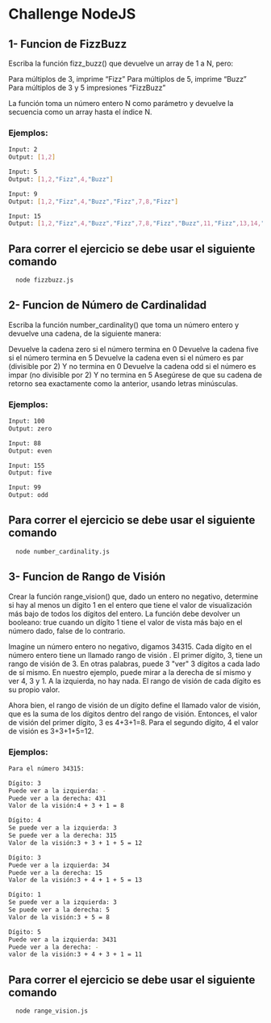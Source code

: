 # Challenge NodeJS

## 1- Funcion de FizzBuzz

Escriba la función fizz_buzz() que devuelve un array de 1 a N, pero:

Para múltiplos de 3, imprime “Fizz”
Para múltiplos de 5, imprime “Buzz”
Para múltiplos de 3 y 5 impresiones “FizzBuzz”

La función toma un número entero N como parámetro y devuelve la secuencia como un array hasta el índice N. 

### Ejemplos:
```sh
Input: 2
Output: [1,2]

Input: 5
Output: [1,2,"Fizz",4,"Buzz"]

Input: 9
Output: [1,2,"Fizz",4,"Buzz","Fizz",7,8,"Fizz"]

Input: 15
Output: [1,2,"Fizz",4,"Buzz","Fizz",7,8,"Fizz","Buzz",11,"Fizz",13,14,"FizzBuzz"]
```

## Para correr el ejercicio se debe usar el siguiente comando

```sh
  node fizzbuzz.js
```

## 2- Funcion de Número de Cardinalidad

Escriba la función number_cardinality() que toma un número entero y devuelve una cadena, de la siguiente manera:

Devuelve la cadena zero si el número termina en 0
Devuelve la cadena five si el número termina en 5
Devuelve la cadena even si el número es par (divisible por 2) Y no termina en 0
Devuelve la cadena odd si el número es impar (no divisible por 2) Y no termina en 5
Asegúrese de que su cadena de retorno sea exactamente como la anterior, usando letras minúsculas.

### Ejemplos:
```sh
Input: 100
Output: zero

Input: 88
Output: even

Input: 155
Output: five

Input: 99
Output: odd
```

## Para correr el ejercicio se debe usar el siguiente comando

```sh
  node number_cardinality.js
```

## 3- Funcion de Rango de Visión

Crear la función range_vision() que, dado un entero no negativo, determine si hay al menos un dígito 1 en el entero que tiene el valor de visualización más bajo de todos los dígitos del entero. La función debe devolver un booleano: true cuando un dígito 1 tiene el valor de vista más bajo en el número dado, false de lo contrario.

Imagine un número entero no negativo, digamos 34315. Cada dígito en el número entero tiene un llamado rango de visión . El primer dígito, 3, tiene un rango de visión de 3. En otras palabras, puede 3 "ver" 3 dígitos a cada lado de sí mismo. En nuestro ejemplo, puede mirar a la derecha de sí mismo y ver 4, 3 y 1. A la izquierda, no hay nada. El rango de visión de cada dígito es su propio valor.

Ahora bien, el rango de visión de un dígito define el llamado valor de visión, que es la suma de los dígitos dentro del rango de visión. Entonces, el valor de visión del primer dígito, 3 es 4+3+1=8. Para el segundo dígito, 4 el valor de visión es 3+3+1+5=12.

### Ejemplos:
```sh
Para el número 34315:

Dígito: 3
Puede ver a la izquierda: -
Puede ver a la derecha: 431
Valor de la visión:4 + 3 + 1 = 8

Dígito: 4
Se puede ver a la izquierda: 3
Se puede ver a la derecha: 315
Valor de la visión:3 + 3 + 1 + 5 = 12

Dígito: 3
Puede ver a la izquierda: 34
Puede ver a la derecha: 15
Valor de la visión:3 + 4 + 1 + 5 = 13

Dígito: 1
Se puede ver a la izquierda: 3
Se puede ver a la derecha: 5
Valor de la visión:3 + 5 = 8

Dígito: 5
Puede ver a la izquierda: 3431
Puede ver a la derecha: -
valor de la visión:3 + 4 + 3 + 1 = 11
```

## Para correr el ejercicio se debe usar el siguiente comando

```sh
  node range_vision.js
```

